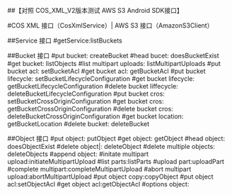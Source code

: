 ##【对照 COS_XML_V2版本测试 AWS S3 Android SDK接口】

#COS XML 接口（CosXmlService）| AWS S3 接口（AmazonS3Client）

##Service 接口
#getService:listBuckets

##Bucket 接口
#put bucket: createBucket
#head bucet: doesBucketExist
#get bucket: listObjects
#list multipart uploads: listMultipartUploads
#put bucket acl: setBucketAcl
#get bucket acl: getBucketAcl
#put bucket lifecycle: setBucketLifecycleConfiguration
#get bucket lifecycle: getBucketLifecycleConfiguration
#delete bucket liffecycle: deleteBucketLifecycleConfiguration
#put bucket cros: setBucketCrossOriginConfiguration
#get bucket cros: getBucketCrossOriginConfiguration
#delete bucket cros: deleteBucketCrossOriginConfiguration
#get bucket location: getBucketLocation
#delete bucket: deleteBucket

##Object 接口
#put object: putObject
#get object: getObject
#head object: doesObjectExist
#delete object|: deleteObject
#delete multiple objects: deleteObjects
#append object:
#initate multipart upload:initiateMultipartUpload
#list parts:listParts
#upload part:uploadPart
#complete multipart:completeMultipartUpload
#abort multipart upload:abortMultipartUpload
#put object copy:copyObject
#put object acl:setObjectAcl
#get object acl:getObjectAcl
#options object:



